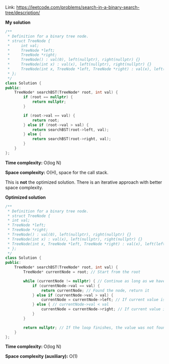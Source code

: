 Link: https://leetcode.com/problems/search-in-a-binary-search-tree/description/

**My solution**

```cpp
/**
 * Definition for a binary tree node.
 * struct TreeNode {
 *     int val;
 *     TreeNode *left;
 *     TreeNode *right;
 *     TreeNode() : val(0), left(nullptr), right(nullptr) {}
 *     TreeNode(int x) : val(x), left(nullptr), right(nullptr) {}
 *     TreeNode(int x, TreeNode *left, TreeNode *right) : val(x), left(left), right(right) {}
 * };
 */
class Solution {
public:
    TreeNode* searchBST(TreeNode* root, int val) {
        if (root == nullptr) {
            return nullptr;
        }

        if (root->val == val) {
            return root;
        } else if (root->val > val) {
            return searchBST(root->left, val);
        } else {
            return searchBST(root->right, val);
        }
    }
};
```

**Time complexity:** O(log N)

**Space complexity:** O(H), space for the call stack.

This is **not** the optimized solution. There is an iterative approach with better space complexity.

**Optimized solution**

```cpp
/**
 * Definition for a binary tree node.
 * struct TreeNode {
 * int val;
 * TreeNode *left;
 * TreeNode *right;
 * TreeNode() : val(0), left(nullptr), right(nullptr) {}
 * TreeNode(int x) : val(x), left(nullptr), right(nullptr) {}
 * TreeNode(int x, TreeNode *left, TreeNode *right) : val(x), left(left), right(right) {}
 * };
 */
class Solution {
public:
    TreeNode* searchBST(TreeNode* root, int val) {
        TreeNode* currentNode = root; // Start from the root

        while (currentNode != nullptr) { // Continue as long as we haven't reached a null pointer
            if (currentNode->val == val) {
                return currentNode; // Found the node, return it
            } else if (currentNode->val > val) {
                currentNode = currentNode->left; // If current value is greater, go left
            } else { // currentNode->val < val
                currentNode = currentNode->right; // If current value is smaller, go right
            }
        }

        return nullptr; // If the loop finishes, the value was not found
    }
};
```

**Time complexity:** O(log N)

**Space complexity (auxiliary):** O(1)